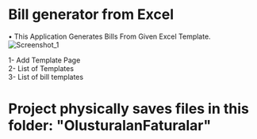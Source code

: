 # Bill generator from Excel
• This Application Generates Bills From Given Excel Template.
![Screenshot_1](https://user-images.githubusercontent.com/40911975/156738869-19c8d78c-849d-4c91-b84d-69d971870342.png)


1- Add Template Page </br>
2- List of Templates </br>
3- List of bill templates </br>
# Project physically saves files in this folder: "OlusturalanFaturalar"
